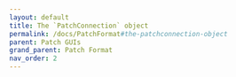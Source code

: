 ```yaml
---
layout: default
title: The `PatchConnection` object
permalink: /docs/PatchFormat#the-patchconnection-object
parent: Patch GUIs
grand_parent: Patch Format
nav_order: 2
---
```

